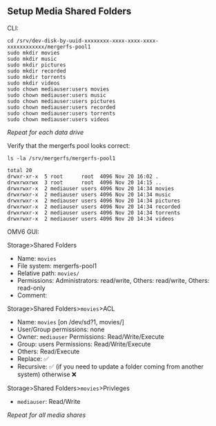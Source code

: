 ## Setup Media Shared Folders

CLI:

```console
cd /srv/dev-disk-by-uuid-xxxxxxxx-xxxx-xxxx-xxxx-xxxxxxxxxxxx/mergerfs-pool1
sudo mkdir movies
sudo mkdir music
sudo mkdir pictures
sudo mkdir recorded
sudo mkdir torrents
sudo mkdir videos
sudo chown mediauser:users movies
sudo chown mediauser:users music
sudo chown mediauser:users pictures
sudo chown mediauser:users recorded
sudo chown mediauser:users torrents
sudo chown mediauser:users videos
```
_Repeat for each data drive_

Verify that the mergerfs pool looks correct:
```console
ls -la /srv/mergerfs/mergerfs-pool1
```

```
total 20
drwxr-xr-x  5 root      root  4096 Nov 20 16:02 .
drwxrwxrwx  3 root      root  4096 Nov 20 14:15 ..
drwxrwxr-x  2 mediauser users 4096 Nov 20 14:34 movies
drwxrwxr-x  2 mediauser users 4096 Nov 20 14:34 music
drwxrwxr-x  2 mediauser users 4096 Nov 20 14:34 pictures
drwxrwxr-x  2 mediauser users 4096 Nov 20 14:34 recorded
drwxrwxr-x  2 mediauser users 4096 Nov 20 14:34 torrents
drwxrwxr-x  2 mediauser users 4096 Nov 20 14:34 videos
```

OMV6 GUI:

Storage>Shared Folders
* Name: ```movies```
* File system: mergerfs-pool1
* Relative path: ```movies/```
* Permissions: Administrators: read/write, Others: read/write, Others: read-only
* Comment:

Storage>Shared Folders>```movies```>ACL
* Name: ```movies``` [on /dev/sd?1, movies/]
* User/Group permissions: none
* Owner: ```mediauser``` Permissions: Read/Write/Execute
* Group: users Permissions: Read/Write/Execute
* Others: Read/Execute
* Replace: :white_check_mark:
* Recursive: :white_check_mark: (if you need to update a folder coming from another system) otherwise :x:

Storage>Shared Folders>```movies```>Privleges
* ```mediauser```: Read/Write

_Repeat for all media shares_
